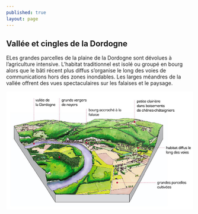 ```yaml
---
published: true
layout: page
---
```


## Vallée et cingles de la Dordogne

ELes grandes parcelles de la plaine de la Dordogne sont dévolues à l’agriculture intensive. L’habitat traditionnel est isolé ou groupé en bourg alors que le bâti récent plus diffus s’organise le long des voies de communications hors des zones inondables. Les larges méandres de la vallée offrent des vues spectaculaires sur les falaises et le paysage.

![Vallée et cingles de la Dordogne](/data/images/4/architecture/4_ARCHITECTURE_bloc4.jpg)